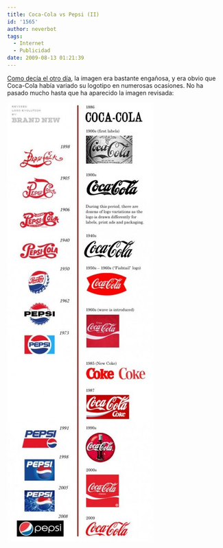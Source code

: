 ```yaml
---
title: Coca-Cola vs Pepsi (II)
id: '1565'
author: neverbot
tags:
  - Internet
  - Publicidad
date: 2009-08-13 01:21:39
---
```


[Como decía el otro día](https://www.neverbot.com/coca-cola-vs-pepsi/), la imagen era bastante engañosa, y era obvio que Coca-Cola había variado su logotipo en numerosas ocasiones. No ha pasado mucho hasta que ha aparecido la imagen revisada:

![Revised Pepsi vs CocaCola](./coca-cola-vs-pepsi-ii/Revised-Pepsi-vs-CocaCola-341x1024.jpg "Revised Pepsi vs CocaCola")